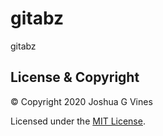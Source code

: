 # gitabz
gitabz

## License & Copyright

© Copyright 2020 Joshua G Vines

Licensed under the [MIT License](LICENSE).
